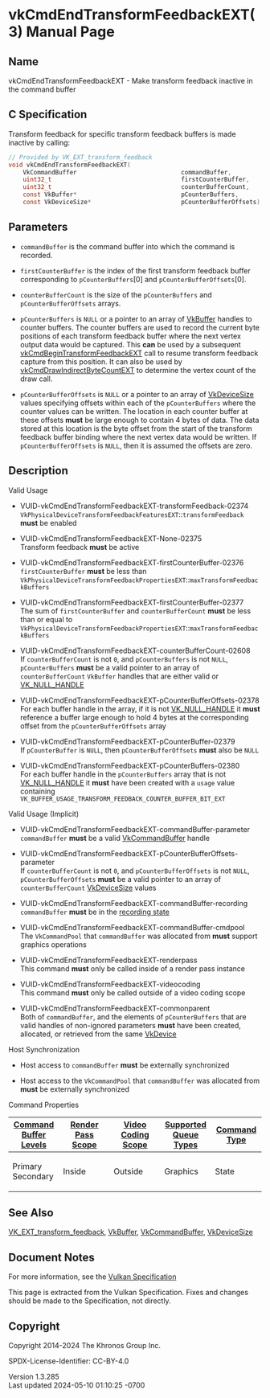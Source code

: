# vkCmdEndTransformFeedbackEXT(3) Manual Page

## Name

vkCmdEndTransformFeedbackEXT - Make transform feedback inactive in the
command buffer



## <a href="#_c_specification" class="anchor"></a>C Specification

Transform feedback for specific transform feedback buffers is made
inactive by calling:

``` c
// Provided by VK_EXT_transform_feedback
void vkCmdEndTransformFeedbackEXT(
    VkCommandBuffer                             commandBuffer,
    uint32_t                                    firstCounterBuffer,
    uint32_t                                    counterBufferCount,
    const VkBuffer*                             pCounterBuffers,
    const VkDeviceSize*                         pCounterBufferOffsets);
```

## <a href="#_parameters" class="anchor"></a>Parameters

- `commandBuffer` is the command buffer into which the command is
  recorded.

- `firstCounterBuffer` is the index of the first transform feedback
  buffer corresponding to `pCounterBuffers`\[0\] and
  `pCounterBufferOffsets`\[0\].

- `counterBufferCount` is the size of the `pCounterBuffers` and
  `pCounterBufferOffsets` arrays.

- `pCounterBuffers` is `NULL` or a pointer to an array of
  [VkBuffer](https://registry.khronos.org/vulkan/specs/1.3-extensions/man/html/VkBuffer.html) handles to counter buffers. The counter
  buffers are used to record the current byte positions of each
  transform feedback buffer where the next vertex output data would be
  captured. This **can** be used by a subsequent
  [vkCmdBeginTransformFeedbackEXT](https://registry.khronos.org/vulkan/specs/1.3-extensions/man/html/vkCmdBeginTransformFeedbackEXT.html)
  call to resume transform feedback capture from this position. It can
  also be used by
  [vkCmdDrawIndirectByteCountEXT](https://registry.khronos.org/vulkan/specs/1.3-extensions/man/html/vkCmdDrawIndirectByteCountEXT.html) to
  determine the vertex count of the draw call.

- `pCounterBufferOffsets` is `NULL` or a pointer to an array of
  [VkDeviceSize](https://registry.khronos.org/vulkan/specs/1.3-extensions/man/html/VkDeviceSize.html) values specifying offsets within
  each of the `pCounterBuffers` where the counter values can be written.
  The location in each counter buffer at these offsets **must** be large
  enough to contain 4 bytes of data. The data stored at this location is
  the byte offset from the start of the transform feedback buffer
  binding where the next vertex data would be written. If
  `pCounterBufferOffsets` is `NULL`, then it is assumed the offsets are
  zero.

## <a href="#_description" class="anchor"></a>Description

Valid Usage

- <a href="#VUID-vkCmdEndTransformFeedbackEXT-transformFeedback-02374"
  id="VUID-vkCmdEndTransformFeedbackEXT-transformFeedback-02374"></a>
  VUID-vkCmdEndTransformFeedbackEXT-transformFeedback-02374  
  `VkPhysicalDeviceTransformFeedbackFeaturesEXT`::`transformFeedback`
  **must** be enabled

- <a href="#VUID-vkCmdEndTransformFeedbackEXT-None-02375"
  id="VUID-vkCmdEndTransformFeedbackEXT-None-02375"></a>
  VUID-vkCmdEndTransformFeedbackEXT-None-02375  
  Transform feedback **must** be active

- <a href="#VUID-vkCmdEndTransformFeedbackEXT-firstCounterBuffer-02376"
  id="VUID-vkCmdEndTransformFeedbackEXT-firstCounterBuffer-02376"></a>
  VUID-vkCmdEndTransformFeedbackEXT-firstCounterBuffer-02376  
  `firstCounterBuffer` **must** be less than
  `VkPhysicalDeviceTransformFeedbackPropertiesEXT`::`maxTransformFeedbackBuffers`

- <a href="#VUID-vkCmdEndTransformFeedbackEXT-firstCounterBuffer-02377"
  id="VUID-vkCmdEndTransformFeedbackEXT-firstCounterBuffer-02377"></a>
  VUID-vkCmdEndTransformFeedbackEXT-firstCounterBuffer-02377  
  The sum of `firstCounterBuffer` and `counterBufferCount` **must** be
  less than or equal to
  `VkPhysicalDeviceTransformFeedbackPropertiesEXT`::`maxTransformFeedbackBuffers`

- <a href="#VUID-vkCmdEndTransformFeedbackEXT-counterBufferCount-02608"
  id="VUID-vkCmdEndTransformFeedbackEXT-counterBufferCount-02608"></a>
  VUID-vkCmdEndTransformFeedbackEXT-counterBufferCount-02608  
  If `counterBufferCount` is not `0`, and `pCounterBuffers` is not
  `NULL`, `pCounterBuffers` **must** be a valid pointer to an array of
  `counterBufferCount` `VkBuffer` handles that are either valid or
  [VK_NULL_HANDLE](https://registry.khronos.org/vulkan/specs/1.3-extensions/man/html/VK_NULL_HANDLE.html)

- <a href="#VUID-vkCmdEndTransformFeedbackEXT-pCounterBufferOffsets-02378"
  id="VUID-vkCmdEndTransformFeedbackEXT-pCounterBufferOffsets-02378"></a>
  VUID-vkCmdEndTransformFeedbackEXT-pCounterBufferOffsets-02378  
  For each buffer handle in the array, if it is not
  [VK_NULL_HANDLE](https://registry.khronos.org/vulkan/specs/1.3-extensions/man/html/VK_NULL_HANDLE.html) it **must** reference a buffer
  large enough to hold 4 bytes at the corresponding offset from the
  `pCounterBufferOffsets` array

- <a href="#VUID-vkCmdEndTransformFeedbackEXT-pCounterBuffer-02379"
  id="VUID-vkCmdEndTransformFeedbackEXT-pCounterBuffer-02379"></a>
  VUID-vkCmdEndTransformFeedbackEXT-pCounterBuffer-02379  
  If `pCounterBuffer` is `NULL`, then `pCounterBufferOffsets` **must**
  also be `NULL`

- <a href="#VUID-vkCmdEndTransformFeedbackEXT-pCounterBuffers-02380"
  id="VUID-vkCmdEndTransformFeedbackEXT-pCounterBuffers-02380"></a>
  VUID-vkCmdEndTransformFeedbackEXT-pCounterBuffers-02380  
  For each buffer handle in the `pCounterBuffers` array that is not
  [VK_NULL_HANDLE](https://registry.khronos.org/vulkan/specs/1.3-extensions/man/html/VK_NULL_HANDLE.html) it **must** have been created
  with a `usage` value containing
  `VK_BUFFER_USAGE_TRANSFORM_FEEDBACK_COUNTER_BUFFER_BIT_EXT`

Valid Usage (Implicit)

- <a href="#VUID-vkCmdEndTransformFeedbackEXT-commandBuffer-parameter"
  id="VUID-vkCmdEndTransformFeedbackEXT-commandBuffer-parameter"></a>
  VUID-vkCmdEndTransformFeedbackEXT-commandBuffer-parameter  
  `commandBuffer` **must** be a valid
  [VkCommandBuffer](https://registry.khronos.org/vulkan/specs/1.3-extensions/man/html/VkCommandBuffer.html) handle

- <a
  href="#VUID-vkCmdEndTransformFeedbackEXT-pCounterBufferOffsets-parameter"
  id="VUID-vkCmdEndTransformFeedbackEXT-pCounterBufferOffsets-parameter"></a>
  VUID-vkCmdEndTransformFeedbackEXT-pCounterBufferOffsets-parameter  
  If `counterBufferCount` is not `0`, and `pCounterBufferOffsets` is not
  `NULL`, `pCounterBufferOffsets` **must** be a valid pointer to an
  array of `counterBufferCount` [VkDeviceSize](https://registry.khronos.org/vulkan/specs/1.3-extensions/man/html/VkDeviceSize.html) values

- <a href="#VUID-vkCmdEndTransformFeedbackEXT-commandBuffer-recording"
  id="VUID-vkCmdEndTransformFeedbackEXT-commandBuffer-recording"></a>
  VUID-vkCmdEndTransformFeedbackEXT-commandBuffer-recording  
  `commandBuffer` **must** be in the [recording
  state](#commandbuffers-lifecycle)

- <a href="#VUID-vkCmdEndTransformFeedbackEXT-commandBuffer-cmdpool"
  id="VUID-vkCmdEndTransformFeedbackEXT-commandBuffer-cmdpool"></a>
  VUID-vkCmdEndTransformFeedbackEXT-commandBuffer-cmdpool  
  The `VkCommandPool` that `commandBuffer` was allocated from **must**
  support graphics operations

- <a href="#VUID-vkCmdEndTransformFeedbackEXT-renderpass"
  id="VUID-vkCmdEndTransformFeedbackEXT-renderpass"></a>
  VUID-vkCmdEndTransformFeedbackEXT-renderpass  
  This command **must** only be called inside of a render pass instance

- <a href="#VUID-vkCmdEndTransformFeedbackEXT-videocoding"
  id="VUID-vkCmdEndTransformFeedbackEXT-videocoding"></a>
  VUID-vkCmdEndTransformFeedbackEXT-videocoding  
  This command **must** only be called outside of a video coding scope

- <a href="#VUID-vkCmdEndTransformFeedbackEXT-commonparent"
  id="VUID-vkCmdEndTransformFeedbackEXT-commonparent"></a>
  VUID-vkCmdEndTransformFeedbackEXT-commonparent  
  Both of `commandBuffer`, and the elements of `pCounterBuffers` that
  are valid handles of non-ignored parameters **must** have been
  created, allocated, or retrieved from the same
  [VkDevice](https://registry.khronos.org/vulkan/specs/1.3-extensions/man/html/VkDevice.html)

Host Synchronization

- Host access to `commandBuffer` **must** be externally synchronized

- Host access to the `VkCommandPool` that `commandBuffer` was allocated
  from **must** be externally synchronized

Command Properties

<table class="tableblock frame-all grid-all stretch">
<colgroup>
<col style="width: 20%" />
<col style="width: 20%" />
<col style="width: 20%" />
<col style="width: 20%" />
<col style="width: 20%" />
</colgroup>
<thead>
<tr class="header">
<th class="tableblock halign-left valign-top"><a
href="#VkCommandBufferLevel">Command Buffer Levels</a></th>
<th class="tableblock halign-left valign-top"><a
href="#vkCmdBeginRenderPass">Render Pass Scope</a></th>
<th class="tableblock halign-left valign-top"><a
href="#vkCmdBeginVideoCodingKHR">Video Coding Scope</a></th>
<th class="tableblock halign-left valign-top"><a
href="#VkQueueFlagBits">Supported Queue Types</a></th>
<th class="tableblock halign-left valign-top"><a
href="#fundamentals-queueoperation-command-types">Command Type</a></th>
</tr>
</thead>
<tbody>
<tr class="odd">
<td class="tableblock halign-left valign-top"><p>Primary<br />
Secondary</p></td>
<td class="tableblock halign-left valign-top"><p>Inside</p></td>
<td class="tableblock halign-left valign-top"><p>Outside</p></td>
<td class="tableblock halign-left valign-top"><p>Graphics</p></td>
<td class="tableblock halign-left valign-top"><p>State</p></td>
</tr>
</tbody>
</table>

## <a href="#_see_also" class="anchor"></a>See Also

[VK_EXT_transform_feedback](https://registry.khronos.org/vulkan/specs/1.3-extensions/man/html/VK_EXT_transform_feedback.html),
[VkBuffer](https://registry.khronos.org/vulkan/specs/1.3-extensions/man/html/VkBuffer.html), [VkCommandBuffer](https://registry.khronos.org/vulkan/specs/1.3-extensions/man/html/VkCommandBuffer.html),
[VkDeviceSize](https://registry.khronos.org/vulkan/specs/1.3-extensions/man/html/VkDeviceSize.html)

## <a href="#_document_notes" class="anchor"></a>Document Notes

For more information, see the <a
href="https://registry.khronos.org/vulkan/specs/1.3-extensions/html/vkspec.html#vkCmdEndTransformFeedbackEXT"
target="_blank" rel="noopener">Vulkan Specification</a>

This page is extracted from the Vulkan Specification. Fixes and changes
should be made to the Specification, not directly.

## <a href="#_copyright" class="anchor"></a>Copyright

Copyright 2014-2024 The Khronos Group Inc.

SPDX-License-Identifier: CC-BY-4.0

Version 1.3.285  
Last updated 2024-05-10 01:10:25 -0700
